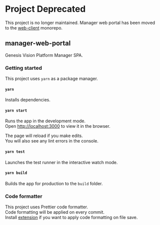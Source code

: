 # Project Deprecated
This project is no longer maintained. 
Manager web portal has been moved to the [web-client](https://github.com/GenesisVision/web-client) monorepo.


## manager-web-portal

Genesis Vision Platform Manager SPA.

### Getting started

This project uses `yarn` as a package manager.

#### `yarn`

Installs dependencies.

#### `yarn start`

Runs the app in the development mode.<br>
Open [http://localhost:3000](http://localhost:3000) to view it in the browser.

The page will reload if you make edits.<br>
You will also see any lint errors in the console.

#### `yarn test`

Launches the test runner in the interactive watch mode.

#### `yarn build`

Builds the app for production to the `build` folder.

### Code formatter

This project uses Prettier code formatter.
<br>Code formatting will be applied on every commit.
<br>Install [extension](https://marketplace.visualstudio.com/items?itemName=esbenp.prettier-vscode) if you want to apply code formatting on file save.
